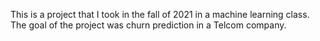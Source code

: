 This is a project that I took in the fall of 2021 in a machine learning class. The goal of the project was churn prediction in a Telcom company. 
